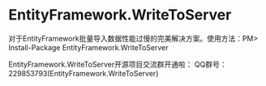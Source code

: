 EntityFramework.WriteToServer
=============================

对于EntityFramework批量导入数据性能过慢的完美解决方案。使用方法：PM> Install-Package EntityFramework.WriteToServer

EntityFramework.WriteToServer开源项目交流群开通啦：
QQ群号：229853793(EntityFramework.WriteToServer)
